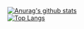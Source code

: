 [![Anurag's github stats](https://github-readme-stats.vercel.app/api?yunlong10=yunlong10&theme=gruvbox)](https://github.com/yunlong10/github-readme-stats)  
[![Top Langs](https://github-readme-stats.vercel.app/api/top-langs/?yunlong10=yunlong10&layout=compact&theme=gruvbox)](https://github.com/yunlong10/github-readme-stats)
